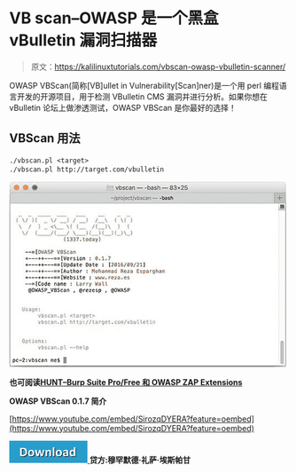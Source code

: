 # VB scan–OWASP 是一个黑盒 vBulletin 漏洞扫描器

> 原文：<https://kalilinuxtutorials.com/vbscan-owasp-vbulletin-scanner/>

OWASP VBScan(简称[VB]ullet in Vulnerability[Scan]ner)是一个用 perl 编程语言开发的开源项目，用于检测 VBulletin CMS 漏洞并进行分析。如果你想在 vBulletin 论坛上做渗透测试，OWASP VBScan 是你最好的选择！

## **VBScan 用法**

```
./vbscan.pl <target>
./vbscan.pl http://target.com/vbulletin
```

![](img/9514c89607a521b12df935e6ec798b4f.png)

**也可阅读[HUNT–Burp Suite Pro/Free 和 OWASP ZAP Extensions](https://kalilinuxtutorials.com/hunt-burp-suite/)**

**OWASP VBScan 0.1.7 简介**

[https://www.youtube.com/embed/SirozqDYERA?feature=oembed](https://www.youtube.com/embed/SirozqDYERA?feature=oembed)

[![](img/d861a9096555aeb1980fc054015933d7.png) ](https://github.com/rezasp/vbscan/) **贷方:穆罕默德·礼萨·埃斯帕甘**